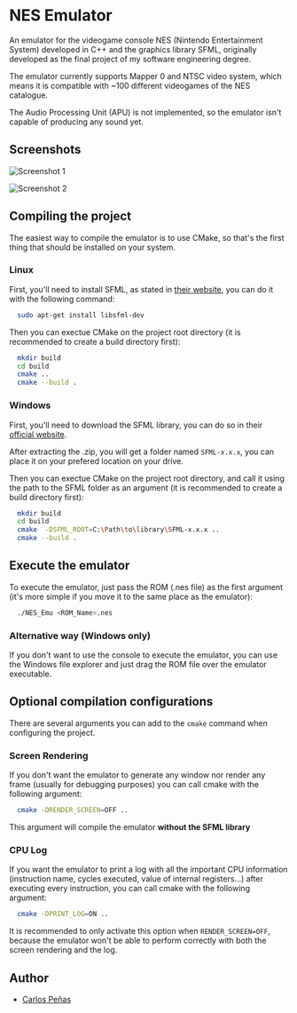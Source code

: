 # NES Emulator
An emulator for the videogame console NES (Nintendo Entertainment System) developed in C++ and the graphics library SFML, originally developed as the final project of my software engineering degree.

The emulator currently supports Mapper 0 and NTSC video system, which means it is compatible with ~100 different videogames of the NES catalogue.

The Audio Processing Unit (APU) is not implemented, so the emulator isn't capable of producing any sound yet.

## Screenshots

![Screenshot 1](https://i.imgur.com/qJKEINp.png)

![Screenshot 2](https://imgur.com/HYYGtbK.png)

## Compiling the project
The easiest way to compile the emulator is to use CMake, so that's the first thing that should be installed on your system.

### Linux
First, you'll need to install SFML, as stated in [their website](https://www.sfml-dev.org/index.php), you can do it with the following command:
```bash
  sudo apt-get install libsfml-dev
```

Then you can exectue CMake on the project root directory (it is recommended to create a build directory first):
```bash
  mkdir build
  cd build
  cmake ..
  cmake --build .
```

### Windows
First, you'll need to download the SFML library, you can do so in their [official website](https://www.sfml-dev.org/index.php).

After extracting the .zip, you will get a folder named `SFML-x.x.x`, you can place it on your prefered location on your drive.

Then you can exectue CMake on the project root directory, and call it using the path to the SFML folder as an argument (it is recommended to create a build directory first):
```bash
  mkdir build
  cd build
  cmake  -DSFML_ROOT=C:\Path\to\library\SFML-x.x.x ..
  cmake --build .
```
## Execute the emulator
To execute the emulator, just pass  the ROM (.nes file) as the first argument (it's more simple if you move it to the same place as the emulator):
```bash
  ./NES_Emu <ROM_Name>.nes
```
### Alternative way (Windows only)
If you don't want to use the console to execute the emulator, you can use the Windows file explorer and just drag the ROM file over the emulator executable.

## Optional compilation configurations
There are several arguments you can add to the  `cmake` command when configuring the project.

### Screen Rendering
If you don't want the emulator to generate any window nor render any frame (usually for debugging purposes) you can call cmake with the following argument:
```bash
  cmake -DRENDER_SCREEN=OFF ..
``` 
This argument will compile the emulator **without the SFML library**

### CPU Log
If you want the emulator to print a log with all the important CPU information (instruction name, cycles executed, value of internal registers...) after executing every instruction, you can call cmake with the following argument:
```bash
  cmake -DPRINT_LOG=ON ..
``` 
It is recommended to only activate this option when `RENDER_SCREEN=OFF`, because the emulator won't be able to perform correctly with both the screen rendering and the log.

## Author
- [Carlos Peñas](https://github.com/carlos-penas)


